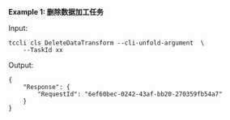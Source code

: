 **Example 1: 删除数据加工任务**



Input: 

```
tccli cls DeleteDataTransform --cli-unfold-argument  \
    --TaskId xx
```

Output: 
```
{
    "Response": {
        "RequestId": "6ef60bec-0242-43af-bb20-270359fb54a7"
    }
}
```

